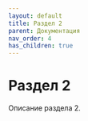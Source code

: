 ```yaml
---
layout: default
title: Раздел 2
parent: Документация
nav_order: 4
has_children: true
---
```


# Раздел 2

Описание раздела 2.
